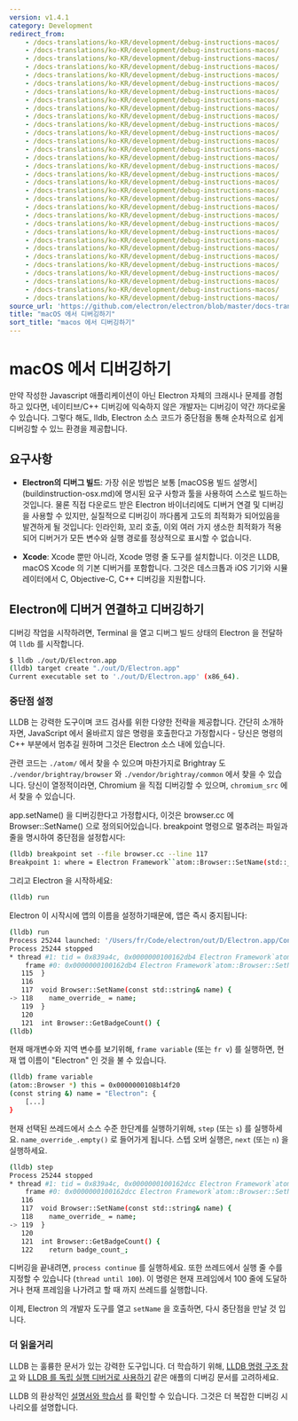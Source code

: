 ```yaml
---
version: v1.4.1
category: Development
redirect_from:
    - /docs-translations/ko-KR/development/debug-instructions-macos/
    - /docs-translations/ko-KR/development/debug-instructions-macos/
    - /docs-translations/ko-KR/development/debug-instructions-macos/
    - /docs-translations/ko-KR/development/debug-instructions-macos/
    - /docs-translations/ko-KR/development/debug-instructions-macos/
    - /docs-translations/ko-KR/development/debug-instructions-macos/
    - /docs-translations/ko-KR/development/debug-instructions-macos/
    - /docs-translations/ko-KR/development/debug-instructions-macos/
    - /docs-translations/ko-KR/development/debug-instructions-macos/
    - /docs-translations/ko-KR/development/debug-instructions-macos/
    - /docs-translations/ko-KR/development/debug-instructions-macos/
    - /docs-translations/ko-KR/development/debug-instructions-macos/
    - /docs-translations/ko-KR/development/debug-instructions-macos/
    - /docs-translations/ko-KR/development/debug-instructions-macos/
    - /docs-translations/ko-KR/development/debug-instructions-macos/
    - /docs-translations/ko-KR/development/debug-instructions-macos/
    - /docs-translations/ko-KR/development/debug-instructions-macos/
    - /docs-translations/ko-KR/development/debug-instructions-macos/
    - /docs-translations/ko-KR/development/debug-instructions-macos/
    - /docs-translations/ko-KR/development/debug-instructions-macos/
    - /docs-translations/ko-KR/development/debug-instructions-macos/
    - /docs-translations/ko-KR/development/debug-instructions-macos/
    - /docs-translations/ko-KR/development/debug-instructions-macos/
    - /docs-translations/ko-KR/development/debug-instructions-macos/
    - /docs-translations/ko-KR/development/debug-instructions-macos/
    - /docs-translations/ko-KR/development/debug-instructions-macos/
    - /docs-translations/ko-KR/development/debug-instructions-macos/
    - /docs-translations/ko-KR/development/debug-instructions-macos/
    - /docs-translations/ko-KR/development/debug-instructions-macos/
    - /docs-translations/ko-KR/development/debug-instructions-macos/
    - /docs-translations/ko-KR/development/debug-instructions-macos/
    - /docs-translations/ko-KR/development/debug-instructions-macos/
source_url: 'https://github.com/electron/electron/blob/master/docs-translations/ko-KR/development/debug-instructions-macos.md'
title: "macOS 에서 디버깅하기"
sort_title: "macos 에서 디버깅하기"
---
```


# macOS 에서 디버깅하기

만약 작성한 Javascript 애플리케이션이 아닌 Electron 자체의 크래시나 문제를
경험하고 있다면, 네이티브/C++ 디버깅에 익숙하지 않은 개발자는 디버깅이 약간
까다로울 수 있습니다. 그렇다 해도, lldb, Electron 소스 코드가 중단점을 통해
순차적으로 쉽게 디버깅할 수 있느 환경을 제공합니다.

## 요구사항

* **Electron의 디버그 빌드**: 가장 쉬운 방법은 보통 [macOS용 빌드 설명서]
  (buildinstruction-osx.md)에 명시된 요구 사항과 툴을 사용하여 스스로 빌드하는
  것입니다. 물론 직접 다운로드 받은 Electron 바이너리에도 디버거 연결 및
  디버깅을 사용할 수 있지만, 실질적으로 디버깅이 까다롭게 고도의 최적화가
  되어있음을 발견하게 될 것입니다: 인라인화, 꼬리 호출, 이외 여러 가지 생소한
  최적화가 적용되어 디버거가 모든 변수와 실행 경로를 정상적으로 표시할 수
  없습니다.

* **Xcode**: Xcode 뿐만 아니라, Xcode 명령 줄 도구를 설치합니다. 이것은 LLDB,
  macOS Xcode 의 기본 디버거를 포함합니다. 그것은 데스크톱과 iOS 기기와
  시뮬레이터에서 C, Objective-C, C++ 디버깅을 지원합니다.

## Electron에 디버거 연결하고 디버깅하기

디버깅 작업을 시작하려면, Terminal 을 열고 디버그 빌드 상태의 Electron 을
전달하여 `lldb` 를 시작합니다.


```bash
$ lldb ./out/D/Electron.app
(lldb) target create "./out/D/Electron.app"
Current executable set to './out/D/Electron.app' (x86_64).
```

### 중단점 설정

LLDB 는 강력한 도구이며 코드 검사를 위한 다양한 전략을 제공합니다. 간단히
소개하자면, JavaScript 에서 올바르지 않은 명령을 호출한다고 가정합시다 - 당신은
명령의 C++ 부분에서 멈추길 원하며 그것은 Electron 소스 내에 있습니다.

관련 코드는 `./atom/` 에서 찾을 수 있으며 마찬가지로 Brightray 도
`./vendor/brightray/browser` 와 `./vendor/brightray/common` 에서 찾을 수
있습니다. 당신이 열정적이라면, Chromium 을 직접 디버깅할 수 있으며,
`chromium_src` 에서 찾을 수 있습니다.

app.setName() 을 디버깅한다고 가정합시다, 이것은 browser.cc 에
Browser::SetName() 으로 정의되어있습니다. breakpoint 명령으로 멀추려는 파일과
줄을 명시하여 중단점을 설정합시다:

```bash
(lldb) breakpoint set --file browser.cc --line 117
Breakpoint 1: where = Electron Framework``atom::Browser::SetName(std::__1::basic_string<char, std::__1::char_traits<char>, std::__1::allocator<char> > const&) + 20 at browser.cc:118, address = 0x000000000015fdb4
```

그리고 Electron 을 시작하세요:

```bash
(lldb) run
```

Electron 이 시작시에 앱의 이름을 설정하기때문에, 앱은 즉시 중지됩니다:

```bash
(lldb) run
Process 25244 launched: '/Users/fr/Code/electron/out/D/Electron.app/Contents/MacOS/Electron' (x86_64)
Process 25244 stopped
* thread #1: tid = 0x839a4c, 0x0000000100162db4 Electron Framework`atom::Browser::SetName(this=0x0000000108b14f20, name="Electron") + 20 at browser.cc:118, queue = 'com.apple.main-thread', stop reason = breakpoint 1.1
    frame #0: 0x0000000100162db4 Electron Framework`atom::Browser::SetName(this=0x0000000108b14f20, name="Electron") + 20 at browser.cc:118
   115 	}
   116
   117 	void Browser::SetName(const std::string& name) {
-> 118 	  name_override_ = name;
   119 	}
   120
   121 	int Browser::GetBadgeCount() {
(lldb)
```

현재 매개변수와 지역 변수를 보기위해, `frame variable` (또는 `fr v`) 를
실행하면, 현재 앱 이름이 "Electron" 인 것을 불 수 있습니다.

```bash
(lldb) frame variable
(atom::Browser *) this = 0x0000000108b14f20
(const string &) name = "Electron": {
    [...]
}
```

현재 선택된 쓰레드에서 소스 수준 한단계를 실행하기위해, `step` (또는 `s`) 를
실행하세요. `name_override_.empty()` 로 들어가게 됩니다. 스텝 오버 실행은,
`next` (또는 `n`) 을 실행하세요.

```bash
(lldb) step
Process 25244 stopped
* thread #1: tid = 0x839a4c, 0x0000000100162dcc Electron Framework`atom::Browser::SetName(this=0x0000000108b14f20, name="Electron") + 44 at browser.cc:119, queue = 'com.apple.main-thread', stop reason = step in
    frame #0: 0x0000000100162dcc Electron Framework`atom::Browser::SetName(this=0x0000000108b14f20, name="Electron") + 44 at browser.cc:119
   116
   117 	void Browser::SetName(const std::string& name) {
   118 	  name_override_ = name;
-> 119 	}
   120
   121 	int Browser::GetBadgeCount() {
   122 	  return badge_count_;
```

디버깅을 끝내려면, `process continue` 를 실행하세요. 또한 쓰레드에서 실행 줄
수를 지정할 수 있습니다 (`thread until 100`). 이 명령은 현재 프레임에서 100 줄에
도달하거나 현재 프레임을 나가려고 할 때 까지 쓰레드를 실행합니다.

이제, Electron 의 개발자 도구를 열고 `setName` 을 호출하면, 다시 중단점을 만날
것 입니다.

### 더 읽을거리
LLDB 는 훌륭한 문서가 있는 강력한 도구입니다. 더 학습하기 위해,
[LLDB 명령 구조 참고][lldb-command-structure] 와
[LLDB 를 독립 실행 디버거로 사용하기][lldb-standalone] 같은 애플의 디버깅
문서를 고려하세요.

LLDB 의 환상적인 [설명서와 학습서][lldb-tutorial] 를 확인할 수 있습니다.
그것은 더 복잡한 디버깅 시나리오를 설명합니다.

[lldb-command-structure]: https://developer.apple.com/library/mac/documentation/IDEs/Conceptual/gdb_to_lldb_transition_guide/document/lldb-basics.html#//apple_ref/doc/uid/TP40012917-CH2-SW2
[lldb-standalone]: https://developer.apple.com/library/mac/documentation/IDEs/Conceptual/gdb_to_lldb_transition_guide/document/lldb-terminal-workflow-tutorial.html
[lldb-tutorial]: http://lldb.llvm.org/tutorial.html
